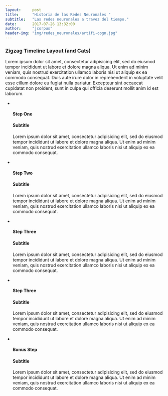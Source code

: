 ```yaml
---
layout:     post
title:      "Historia de las Redes Neuronales "
subtitle:   "Las redes neuronales a travez del tiempo."
date:       2017-07-26 13:32:00
author:     "jcorpus"
header-img: "img/redes_neuronales/artifi-cogn.jpg"
---
```

<link href="css/linea_tiempo.css" rel="stylesheet">

<div class="container">
  <div class="row">
    <div class="col-lg-12">
      <h3 class="text-center">Zigzag Timeline Layout (and Cats)</h3>
      <p>
        Lorem ipsum dolor sit amet, consectetur adipisicing elit, sed do eiusmod tempor incididunt ut labore et dolore magna aliqua. Ut enim ad minim veniam, quis nostrud exercitation ullamco laboris nisi ut aliquip ex ea commodo consequat. Duis aute irure dolor in reprehenderit in voluptate velit esse cillum dolore eu fugiat nulla pariatur. Excepteur sint occaecat cupidatat non proident, sunt in culpa qui officia deserunt mollit anim id est laborum.
      </p>
      <ul class="timeline">
        <li>
          <div class="timeline-image">
            <img class="img-circle img-responsive" src="http://lorempixel.com/250/250/cats/1" alt="">
          </div>
          <div class="timeline-panel">
            <div class="timeline-heading">
              <h4>Step One</h4>
              <h4 class="subheading">Subtitle</h4>
            </div>
            <div class="timeline-body">
              <p class="text-muted">
                Lorem ipsum dolor sit amet, consectetur adipisicing elit, sed do eiusmod tempor incididunt ut labore et dolore magna aliqua. Ut enim ad minim veniam, quis nostrud exercitation ullamco laboris nisi ut aliquip ex ea commodo consequat.
              </p>
            </div>
          </div>
          <div class="line"></div>
        </li>
        <li class="timeline-inverted">
          <div class="timeline-image">
            <img class="img-circle img-responsive" src="http://lorempixel.com/250/250/cats/2" alt="">
          </div>
          <div class="timeline-panel">
            <div class="timeline-heading">
              <h4>Step Two</h4>
              <h4 class="subheading">Subtitle</h4>
            </div>
            <div class="timeline-body">
              <p class="text-muted">
                Lorem ipsum dolor sit amet, consectetur adipisicing elit, sed do eiusmod tempor incididunt ut labore et dolore magna aliqua. Ut enim ad minim veniam, quis nostrud exercitation ullamco laboris nisi ut aliquip ex ea commodo consequat.
              </p>
            </div>
          </div>
          <div class="line"></div>
        </li>
        <li>
          <div class="timeline-image">
            <img class="img-circle img-responsive" src="http://lorempixel.com/250/250/cats/3" alt="">
          </div>
          <div class="timeline-panel">
            <div class="timeline-heading">
              <h4>Step Three</h4>
              <h4 class="subheading">Subtitle</h4>
            </div>
            <div class="timeline-body">
              <p class="text-muted">
                Lorem ipsum dolor sit amet, consectetur adipisicing elit, sed do eiusmod tempor incididunt ut labore et dolore magna aliqua. Ut enim ad minim veniam, quis nostrud exercitation ullamco laboris nisi ut aliquip ex ea commodo consequat.
              </p>
            </div>
          </div>
          <div class="line"></div>
        </li>
        <li class="timeline-inverted">
          <div class="timeline-image">
            <img class="img-circle img-responsive" src="http://lorempixel.com/250/250/cats/4" alt="">
          </div>
          <div class="timeline-panel">
            <div class="timeline-heading">
              <h4>Step Three</h4>
              <h4 class="subheading">Subtitle</h4>
            </div>
            <div class="timeline-body">
              <p class="text-muted">
                Lorem ipsum dolor sit amet, consectetur adipisicing elit, sed do eiusmod tempor incididunt ut labore et dolore magna aliqua. Ut enim ad minim veniam, quis nostrud exercitation ullamco laboris nisi ut aliquip ex ea commodo consequat.
              </p>
            </div>
          </div>
          <div class="line"></div>
        </li>
        <li>
          <div class="timeline-image">
            <img class="img-circle img-responsive" src="http://lorempixel.com/250/250/cats/5" alt="">
          </div>
          <div class="timeline-panel">
            <div class="timeline-heading">
              <h4>Bonus Step</h4>
              <h4 class="subheading">Subtitle</h4>
            </div>
            <div class="timeline-body">
              <p class="text-muted">
                Lorem ipsum dolor sit amet, consectetur adipisicing elit, sed do eiusmod tempor incididunt ut labore et dolore magna aliqua. Ut enim ad minim veniam, quis nostrud exercitation ullamco laboris nisi ut aliquip ex ea commodo consequat.
              </p>
            </div>
          </div>
        </li>
      </ul>
    </div>
  </div>
</div>
